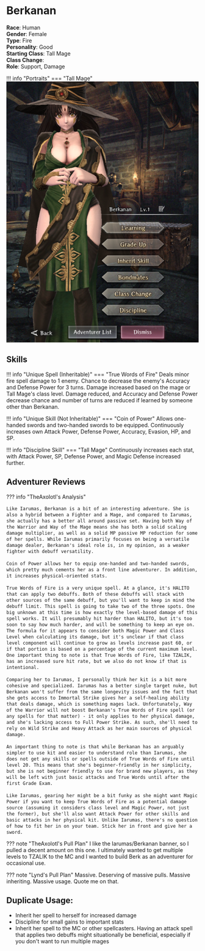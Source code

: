# Berkanan

**Race**: Human  
**Gender**: Female  
**Type**: Fire  
**Personality**: Good  
**Starting Class**: Tall Mage  
**Class Change**:  
**Role**: Support, Damage

!!! info "Portraits"
    === "Tall Mage"
        ![](../img/berkanan-tall-mage.png)

## Skills

!!! info "Unique Spell (Inheritable)"
    === "True Words of Fire"
        Deals minor fire spell damage to 1 enemy. Chance to decrease the enemy's Accuracy and Defense Power for 3 turns. Damage increased based on the mage or Tall Mage's class level. Damage reduced, and Accuracy and Defense Power decrease chance and number of turns are reduced if learned by someone other than Berkanan.

!!! info "Unique Skill (Not Inheritable)"
    === "Coin of Power"
        Allows one-handed swords and two-handed swords to be equipped. Continuously increases own Attack Power, Defense Power, Accuracy, Evasion, HP, and SP.

!!! info "Discipline Skill"
    === "Tall Mage"
        Continuously increases each stat, with Attack Power, SP, Defense Power, and Magic Defense increased further.

## Adventurer Reviews

??? info "TheAxolotl's Analysis"

    Like Iarumas, Berkanan is a bit of an interesting adventure. She is also a hybrid between a Fighter and a Mage, and compared to Iarumas, she actually has a better all around passive set. Having both Way of the Warrior and Way of the Mage means she has both a solid scaling damage multiplier, as well as a solid MP passive MP reduction for some of her spells. While Iarumas primarily focuses on being a versatile damage dealer, Berkanan's ideal role is, in my opinion, as a weaker fighter with debuff versatility.

    Coin of Power allows her to equip one-handed and two-handed swords, which pretty much cements her as a front line adventurer. In addition, it increases physical-oriented stats.

    True Words of Fire is a very unique spell. At a glance, it's HALITO that can apply two debuffs. Both of these debuffs will stack with other sources of the same debuff, but you'll want to keep in mind the debuff limit. This spell is going to take two of the three spots. One big unknown at this time is how exactly the level-based damage of this spell works. It will presumably hit harder than HALITO, but it's too soon to say how much harder, and will be something to keep an eye on. The formula for it appears to consider both Magic Power and Class Level when calculating its damage, but it's unclear if that class level component will continue to grow as levels increase past 60, or if that portion is based on a percentage of the current maximum level. One important thing to note is that True Words of Fire, like TZALIK, has an increased sure hit rate, but we also do not know if that is intentional.

    Comparing her to Iarumas, I personally think her kit is a bit more cohesive and specialized. Iarumas has a better single target nuke, but Berkanan won't suffer from the same longevity issues and the fact that she gets access to Immortal Strike gives her a self-healing ability that deals damage, which is something mages lack. Unfortunately, Way of the Warrior will not boost Berkanan's True Words of Fire spell (or any spells for that matter) - it only applies to her physical damage, and she's lacking access to Full Power Strike. As such, she'll need to rely on Wild Strike and Heavy Attack as her main sources of physical damage.
    
    An important thing to note is that while Berkanan has an arguably simpler to use kit and easier to understand role than Iarumas, she does not get any skills or spells outside of True Words of Fire until level 20. This means that she's beginner-friendly in her simplicity, but she is not beginner friendly to use for brand new players, as they will be left with just basic attacks and True Words until after the first Grade Exam.

    Like Iarumas, gearing her might be a bit funky as she might want Magic Power if you want to keep True Words of Fire as a potential damage source (assuming it considers class level and Magic Power, not just the former), but she'll also want Attack Power for other skills and basic attacks in her physical kit. Unlike Iarumas, there's no question of how to fit her in on your team. Stick her in front and give her a sword.

??? note "TheAxolotl's Pull Plan"
    I like the Iarumas/Berkanan banner, so I pulled a decent amount on this one. I ultimately wanted to get multiple levels to TZALIK to the MC and I wanted to build Berk as an adventurer for occasional use.

??? note "Lynd's Pull Plan"
    Massive. Deserving of massive pulls. Massive inheriting. Massive usage. Quote me on that.

## Duplicate Usage:

* Inherit her spell to herself for increased damage
* Discipline for small gains to important stats
* Inherit her spell to the MC or other spellcasters. Having an attack spell that applies two debuffs might situationally be beneficial, especially if you don't want to run multiple mages